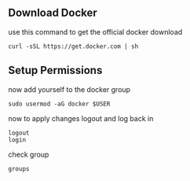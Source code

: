 ## Download Docker
use this command to get the official docker download
```
curl -sSL https://get.docker.com | sh
```

## Setup Permissions
now add yourself to the docker group
```
sudo usermod -aG docker $USER
```

now to apply changes logout and log back in 
```
logout
login
```

check group
```
groups
```
